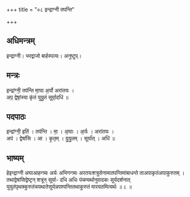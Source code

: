 +++
title = "०८ इन्द्राग्नी तपन्ति"

+++
## अधिमन्त्रम्
इन्द्राग्नी। भरद्वाजो बार्हस्पत्यः। अनुष्टुप्।

## मन्त्रः
इन्द्रा॑ग्नी॒ तप॑न्ति मा॒घा अ॒र्यो अरा॑तयः ।  
अप॒ द्वेषां॒स्या कृ॑तं युयु॒तं सूर्या॒दधि॑ ॥

## पदपाठः
इन्द्रा॑ग्नी॒ इति॑ । तप॑न्ति । मा॒ । अ॒घाः । अ॒र्यः । अरा॑तयः ।  
अप॑ । द्वेषां॑सि । आ । कृ॒त॒म् । यु॒यु॒तम् । सूर्या॑त् । अधि॑ ॥

## भाष्यम्
हेइन्द्राग्नी अघाआहन्त्र्यः अर्यः अभिगन्त्र्यः अरतयःशत्रुसेनामातपन्तिमांबाधन्ते ताअपाकृतंअपाकुरुतम् । तथाद्वेषांसिद्वेष्टृन् शत्रून् सूर्या- दधि अधिः पंचम्यर्थानुवादकः सूर्यदर्शनात् युयुतंपृथक्कुरुतंचयथातेसूर्यन्नपश्यन्तितथाकुरुतं मारयतमित्यर्थः ॥ ८ ॥